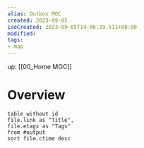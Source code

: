 ```yaml
---
alias: Outbox MOC
created: 2023-09-05
isoCreated: 2023-09-05T14:06:29.511+08:00
modified: 
tags: 
- map
---
```


up: [[00_Home MOC]]


# Overview

```dataview
table without id
file.link as "Title",
file.etags as "Tags"
from #output 
sort file.ctime desc
```

<br />
<br />









